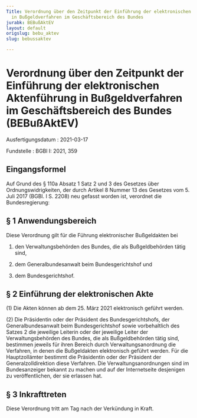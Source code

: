```yaml
---
Title: Verordnung über den Zeitpunkt der Einführung der elektronischen Aktenführung
  in Bußgeldverfahren im Geschäftsbereich des Bundes
jurabk: BEBußAktEV
layout: default
origslug: bebu_aktev
slug: bebussaktev

---
```


# Verordnung über den Zeitpunkt der Einführung der elektronischen Aktenführung in Bußgeldverfahren im Geschäftsbereich des Bundes (BEBußAktEV)

Ausfertigungsdatum
:   2021-03-17

Fundstelle
:   BGBl I: 2021, 359


## Eingangsformel

Auf Grund des § 110a Absatz 1 Satz 2 und 3 des Gesetzes über
Ordnungswidrigkeiten, der durch Artikel 8 Nummer 13 des Gesetzes vom
5\. Juli 2017 (BGBl. I S. 2208) neu gefasst worden ist, verordnet die
Bundesregierung:


## § 1 Anwendungsbereich

Diese Verordnung gilt für die Führung elektronischer Bußgeldakten bei

1.  den Verwaltungsbehörden des Bundes, die als Bußgeldbehörden tätig
    sind,


2.  dem Generalbundesanwalt beim Bundesgerichtshof und


3.  dem Bundesgerichtshof.





## § 2 Einführung der elektronischen Akte

(1) Die Akten können ab dem 25. März 2021 elektronisch geführt werden.

(2) Die Präsidentin oder der Präsident des Bundesgerichtshofs, der
Generalbundesanwalt beim Bundesgerichtshof sowie vorbehaltlich des
Satzes 2 die jeweilige Leiterin oder der jeweilige Leiter der
Verwaltungsbehörden des Bundes, die als Bußgeldbehörden tätig sind,
bestimmen jeweils für ihren Bereich durch Verwaltungsanordnung die
Verfahren, in denen die Bußgeldakten elektronisch geführt werden. Für
die Hauptzollämter bestimmt die Präsidentin oder der Präsident der
Generalzolldirektion diese Verfahren. Die Verwaltungsanordnungen sind
im Bundesanzeiger bekannt zu machen und auf der Internetseite
desjenigen zu veröffentlichen, der sie erlassen hat.


## § 3 Inkrafttreten

Diese Verordnung tritt am Tag nach der Verkündung in Kraft.

